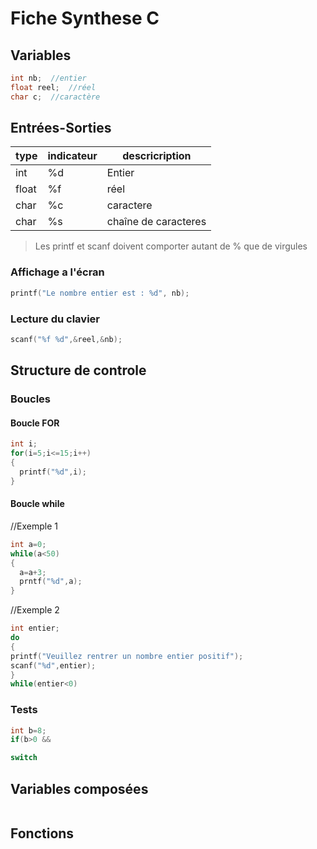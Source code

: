 # Fiche Synthese C

## Variables

```c
int nb;  //entier
float reel;  //réel
char c;  //caractère
```

## Entrées-Sorties

type | indicateur | descricription
--- | --- | ---
int | %d | Entier
float | %f |réel
char | %c | caractere
char | %s | chaîne de caracteres

> Les printf et scanf doivent comporter autant de % que de virgules
### Affichage a l'écran
```c
printf("Le nombre entier est : %d", nb); 
```

### Lecture du clavier
```c
scanf("%f %d",&reel,&nb);
```

## Structure de controle
### Boucles
#### Boucle FOR
```c
int i;
for(i=5;i<=15;i++)
{
  printf("%d",i);
}
```
#### Boucle while
//Exemple 1
```c
int a=0;
while(a<50)
{
  a=a+3;
  prntf("%d",a);
}
```
//Exemple 2
```c
int entier;
do
{
printf("Veuillez rentrer un nombre entier positif");
scanf("%d",entier);
}
while(entier<0)
```
### Tests

```c
int b=8;
if(b>0 && 

```
```c
switch
```

## Variables composées

```c

```
## Fonctions

```c

```
